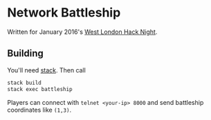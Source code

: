 # Network Battleship 

Written for January 2016's [West London Hack Night](http://www.meetup.com/West-London-Hack-Night/).

## Building

You'll need [stack](https://github.com/commercialhaskell/stack). Then call

``` sh
stack build
stack exec battleship
```

Players can connect with `telnet <your-ip> 8000` and send battleship
coordinates like `(1,3)`.
